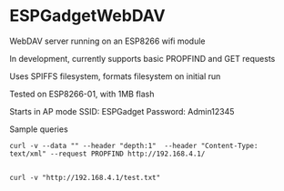 # ESPGadgetWebDAV
WebDAV server running on an ESP8266 wifi module

In development, currently supports basic PROPFIND and GET requests

Uses SPIFFS filesystem, formats filesystem on initial run

Tested on ESP8266-01, with 1MB flash 

Starts in AP mode
SSID: ESPGadget
Password: Admin12345

Sample queries

    curl -v --data "" --header "depth:1"  --header "Content-Type: text/xml" --request PROPFIND http://192.168.4.1/
  
  
    curl -v "http://192.168.4.1/test.txt"
